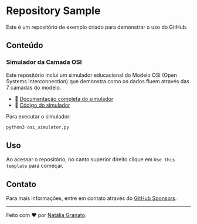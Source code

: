 # Repository Sample

Este é um repositório de exemplo criado para demonstrar o uso do GitHub. 

## Conteúdo

### Simulador da Camada OSI

Este repositório inclui um simulador educacional do Modelo OSI (Open Systems Interconnection) que demonstra como os dados fluem através das 7 camadas do modelo.

- 📄 [Documentação completa do simulador](OSI_SIMULATOR.md)
- 🐍 [Código do simulador](osi_simulator.py)

Para executar o simulador:

```bash
python3 osi_simulator.py
```

## Uso

Ao acessar o repositório, no canto superior direito clique em `Use this template` para começar.

## Contato

Para mais informações, entre em contato através do [GitHub Sponsors](https://github.com/sponsors/Tech-Preta).

---

Feito com ❤️ por [Natália Granato](https://github.com/nataliagranato).
